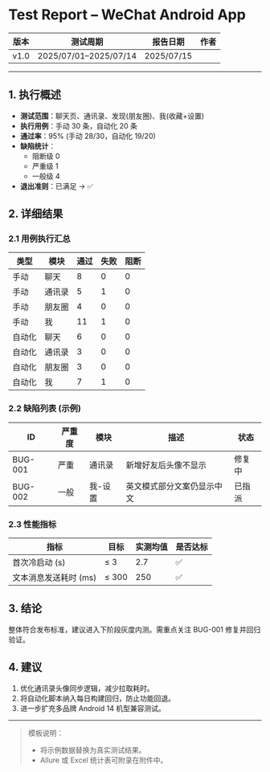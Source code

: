 # Test Report – WeChat Android App

| 版本 | 测试周期 | 报告日期 | 作者 |
| ---- | -------- | -------- | ---- |
| v1.0 | 2025/07/01–2025/07/14 | 2025/07/15 | <Your Name> |

---

## 1. 执行概述
* **测试范围**：聊天页、通讯录、发现(朋友圈)、我(收藏+设置)
* **执行用例**：手动 30 条，自动化 20 条
* **通过率**：95% (手动 28/30，自动化 19/20)
* **缺陷统计**：
  * 阻断级 0
  * 严重级 1
  * 一般级 4
* **退出准则**：已满足 -> ✅

## 2. 详细结果
### 2.1 用例执行汇总
| 类型 | 模块 | 通过 | 失败 | 阻断 |
| ---- | ---- | ---- | ---- | ---- |
| 手动 | 聊天 | 8 | 0 | 0 |
| 手动 | 通讯录 | 5 | 1 | 0 |
| 手动 | 朋友圈 | 4 | 0 | 0 |
| 手动 | 我 | 11 | 1 | 0 |
| 自动化 | 聊天 | 6 | 0 | 0 |
| 自动化 | 通讯录 | 3 | 0 | 0 |
| 自动化 | 朋友圈 | 3 | 0 | 0 |
| 自动化 | 我 | 7 | 1 | 0 |

### 2.2 缺陷列表 (示例)
| ID | 严重度 | 模块 | 描述 | 状态 |
| -- | ---- | ---- | ---- | ---- |
| BUG-001 | 严重 | 通讯录 | 新增好友后头像不显示 | 修复中 |
| BUG-002 | 一般 | 我-设置 | 英文模式部分文案仍显示中文 | 已指派 |

### 2.3 性能指标
| 指标 | 目标 | 实测均值 | 是否达标 |
| ---- | ---- | ---- | ---- |
| 首次冷启动 (s) | ≤ 3 | 2.7 | ✅ |
| 文本消息发送耗时 (ms) | ≤ 300 | 250 | ✅ |

## 3. 结论
整体符合发布标准，建议进入下阶段灰度内测。需重点关注 BUG-001 修复并回归验证。

## 4. 建议
1. 优化通讯录头像同步逻辑，减少拉取耗时。
2. 将自动化脚本纳入每日构建回归，防止功能回退。
3. 进一步扩充多品牌 Android 14 机型兼容测试。

---

> 模板说明：
> * 将示例数据替换为真实测试结果。
> * Allure 或 Excel 统计表可附录在附件中。